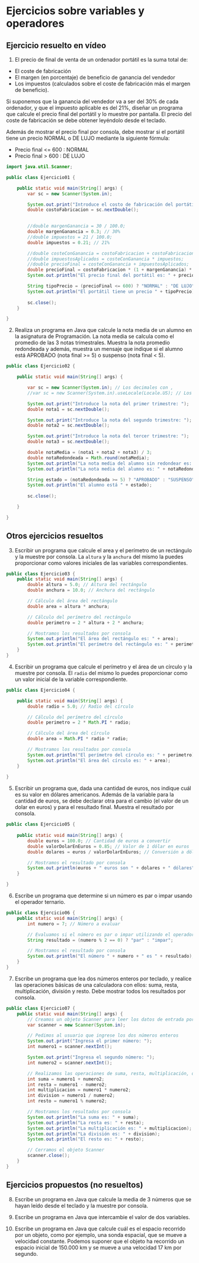 
# Ejercicios sobre variables y operadores

## Ejercicio resuelto en vídeo

1. El precio de final de venta de un ordenador portátil es la suma total de:

- El coste de fabricación
- El margen (en porcentaje) de beneficio de ganancia del vendedor
- Los impuestos (calculados sobre el coste de fabricación más el margen de beneficio).

Si suponemos que la ganancia del vendedor va a ser del 30% de cada ordenador, y que el impuesto aplicable es del 21%, diseñar un programa que calcule el precio final del portátil y lo muestre por pantalla. El precio del coste de fabricación se debe obtener leyéndolo desde el teclado.

Además de mostrar el precio final por consola, debe mostrar si el portátil tiene un precio NORMAL o DE LUJO mediante la siguiente fórmula:

- Precio final <= 600 : NORMAL
- Precio final > 600 : DE LUJO

```java
import java.util.Scanner;

public class Ejercicio01 {

	public static void main(String[] args) {
		var sc = new Scanner(System.in);

        System.out.print("Introduce el costo de fabricación del portátil: ");
        double costoFabricacion = sc.nextDouble();

        
        //double margenGanancia = 30 / 100.0; 
        double margenGanancia = 0.3; // 30%
        //double impuestos = 21 / 100.0;
        double impuestos = 0.21; // 21%

        //double costeConGanancia = costoFabricacion + costoFabricacion * margenGanancia;
        //double impuestosAplicados = costeConGanancia * impuestos;
        //double precioFinal = costeConGanancia + impuestosAplicados;
        double precioFinal = costoFabricacion * (1 + margenGanancia) * (1 + impuestos);
        System.out.println("El precio final del portátil es: " + precioFinal);

        String tipoPrecio = (precioFinal <= 600) ? "NORMAL" : "DE LUJO";
        System.out.println("El portátil tiene un precio " + tipoPrecio);
        
        sc.close();
	}

}
```

2. Realiza un programa en Java que calcule la nota media de un alumno en la asignatura de Programación. La nota media se calcula como el promedio de las 3 notas trimestrales. Muestra la nota promedio redondeada y además, muestra un mensaje que indique si el alumno está APROBADO (nota final >= 5) o suspenso (nota final < 5).

```java
public class Ejercicio02 {

	public static void main(String[] args) {

		var sc = new Scanner(System.in); // Los decimales con ,
		//var sc = new Scanner(System.in).useLocale(Locale.US); // Los decimales con .

		System.out.print("Introduce la nota del primer trimestre: ");
		double nota1 = sc.nextDouble();

		System.out.print("Introduce la nota del segundo trimestre: ");
		double nota2 = sc.nextDouble();

		System.out.print("Introduce la nota del tercer trimestre: ");
		double nota3 = sc.nextDouble();

		double notaMedia = (nota1 + nota2 + nota3) / 3;
		double notaRedondeada = Math.round(notaMedia);
		System.out.println("La nota media del alumno sin redondear es: " + notaMedia);
		System.out.println("La nota media del alumno es: " + notaRedondeada);

		String estado = (notaRedondeada >= 5) ? "APROBADO" : "SUSPENSO";
		System.out.println("El alumno está " + estado);
		
		sc.close();

	}

}
```

## Otros ejercicios resueltos

3. Escribir un programa que calcule el area y el perímetro de un rectángulo y la muestre por consola. La `altura` y la `anchura` del mismo la puedes proporcionar como valores iniciales de las variables correspondientes.

```java
public class Ejercicio03 {
    public static void main(String[] args) {
        double altura = 5.0; // Altura del rectángulo
        double anchura = 10.0; // Anchura del rectángulo

        // Cálculo del área del rectángulo
        double area = altura * anchura;

        // Cálculo del perímetro del rectángulo
        double perimetro = 2 * altura + 2 * anchura;

        // Mostramos los resultados por consola
        System.out.println("El área del rectángulo es: " + area);
        System.out.println("El perímetro del rectángulo es: " + perimetro);
    }
}
```


4. Escribir un programa que calcule el perímetro y el área de un círculo y la muestre por consola. El `radio` del mismo lo puedes proporcionar como un valor inicial de la variable correspondiente.

```java
public class Ejercicio04 {

    public static void main(String[] args) {
        double radio = 5.0; // Radio del círculo

        // Cálculo del perímetro del círculo
        double perimetro = 2 * Math.PI * radio;

        // Cálculo del área del círculo
        double area = Math.PI * radio * radio;

        // Mostramos los resultados por consola
        System.out.println("El perímetro del círculo es: " + perimetro);
        System.out.println("El área del círculo es: " + area);
    }
    
}
```

5. Escribir un programa que, dada una cantidad de euros, nos indique cuál es su valor en dólares americanos. Además de la variable para la cantidad de euros, se debe declarar otra para el cambio (el valor de un dolar en euros) y para el resultado final. Muestra el resultado por consola.

```java
public class Ejercicio05 {
    
    public static void main(String[] args) {
        double euros = 100.0; // Cantidad de euros a convertir
        double valorDolarEnEuros = 0.85; // Valor de 1 dólar en euros
        double dolares = euros / valorDolarEnEuros; // Conversión a dólares

        // Mostramos el resultado por consola
        System.out.println(euros + " euros son " + dolares + " dólares");
    }

}
```

6. Escribe un programa que determine si un número es par o impar usando el operador ternario.

```java
public class Ejercicio06 {
    public static void main(String[] args) {
        int numero = 7; // Número a evaluar

        // Evaluamos si el número es par o impar utilizando el operador ternario
        String resultado = (numero % 2 == 0) ? "par" : "impar";

        // Mostramos el resultado por consola
        System.out.println("El número " + numero + " es " + resultado);
    } 
}
```

7. Escribe un programa que lea dos números enteros por teclado, y realice las operaciones básicas de una calculadora con ellos: suma, resta, multiplicación, división y resto. Debe mostrar todos los resultados por consola.

```java
public class Ejercicio07 {
    public static void main(String[] args) {
        // Creamos un objeto Scanner para leer los datos de entrada por teclado
        var scanner = new Scanner(System.in);

        // Pedimos al usuario que ingrese los dos números enteros
        System.out.print("Ingresa el primer número: ");
        int numero1 = scanner.nextInt();

        System.out.print("Ingresa el segundo número: ");
        int numero2 = scanner.nextInt();

        // Realizamos las operaciones de suma, resta, multiplicación, división y resto
        int suma = numero1 + numero2;
        int resta = numero1 - numero2;
        int multiplicacion = numero1 * numero2;
        int division = numero1 / numero2;
        int resto = numero1 % numero2;

        // Mostramos los resultados por consola
        System.out.println("La suma es: " + suma);
        System.out.println("La resta es: " + resta);
        System.out.println("La multiplicación es: " + multiplicacion);
        System.out.println("La división es: " + division);
        System.out.println("El resto es: " + resto);

        // Cerramos el objeto Scanner
        scanner.close();
    }
}
```

## Ejercicios propuestos (no resueltos)

8. Escribe un programa en Java que calcule la media de 3 números que se hayan leído desde el teclado y la muestre por consola.

9. Escribe un programa en Java que intercambie el valor de dos variables.

10. Escribe un programa en Java que calcule cuál es el espacio recorrido por un objeto, como por ejemplo, una sonda espacial, que se mueve a velocidad constante. Podemos suponer que el objeto ha recorrido un espacio inicial de 150.000 km y se mueve a una velocidad 17 km por segundo.

